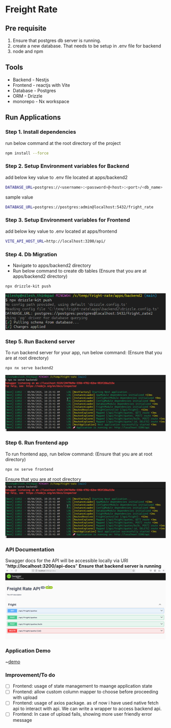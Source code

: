 # Freight Rate

## Pre requisite

1. Ensure that postgres db server is running.
2. create a new database. That needs to be setup in .env file for backend
3. node and npm


## Tools
- Backend - Nestjs
- Frontend - reactjs with Vite
- Database - Postgres
- ORM - Drizzle
- monorepo - Nx workspace

## Run Applications

### Step 1. Install dependencies

run below command at the root directory of the project
```sh
npm install --force
```

### Step 2. Setup Environment variables for Backend
add below key value to .env file located at apps/backend2
```sh
DATABASE_URL=postgres://<username>:<password>@<host>:<port>/<db_name>
```
sample value
```sh
DATABASE_URL=postgres://postgres:admin@localhost:5432/fright_rate
```
### Step 3. Setup Environment variables for Frontend
add below key value to .env located at apps/frontend
```sh
VITE_API_HOST_URL=http://localhost:3200/api/
```

### Step 4. Db Migration
- Navigate to apps/backend2 directory
- Run below command to create db tables
(Ensure that you are at apps/backend2 directory)
```sh
npx drizzle-kit push
```
![Description](/assets//migration.png)

### Step 5. Run Backend server

To run backend server for your app, run below command:
(Ensure that you are at root directory)
```sh
npx nx serve backend2
```
![Description](/assets//backend.png)

### Step 6. Run frontend app
To run frontend app, run below command:
(Ensure that you are at root directory)
```sh
npx nx serve frontend
```
Ensure that you are at root directory
![Description](/assets//frontend.png)


### API Documentation
 Swagger docs for the API will be accessible locally via URI "**http://localhost:3200/api-docs**"
**Ensure that backend server is running**
![Description](/assets//swagger.png)

### Application Demo
~[demo](/assets//demo.mp4)
### Improvement/To do
- [ ] Frontend: usage of state management to maange application state
- [ ] Frontend: allow custom column mapper to choose before proceeding with upload
- [ ] Frontend: usage of axios package. as of now i have used native fetch api to interact with api. We can write a wrapper to access backend api.
- [ ] Frontend: In case of upload fails, showing more user friendly error message